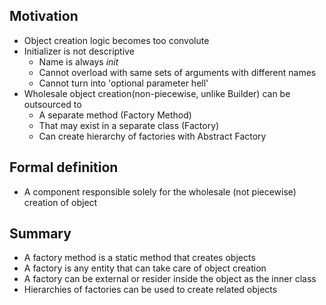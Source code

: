 ## Motivation

- Object creation logic becomes too convolute
- Initializer is not descriptive
  - Name is always _init_
  - Cannot overload with same sets of arguments with different names
  - Cannot turn into 'optional parameter hell'
- Wholesale object creation(non-piecewise, unlike Builder) can be outsourced to
  - A separate method (Factory Method)
  - That may exist in a separate class (Factory)
  - Can create hierarchy of factories with Abstract Factory

## Formal definition

- A component responsible solely for the wholesale (not piecewise) creation of object

## Summary

- A factory method is a static method that creates objects
- A factory is any entity that can take care of object creation
- A factory can be external or resider inside the object as the inner class
- Hierarchies of factories can be used to create related objects
